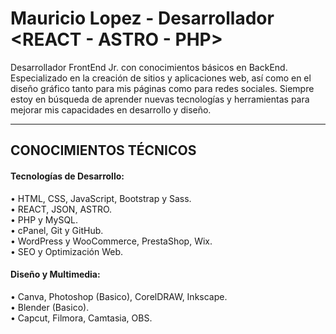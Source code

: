 <h1>Mauricio Lopez - Desarrollador &#60;REACT - ASTRO - PHP&#62;</h1>
<p>Desarrollador FrontEnd Jr. con conocimientos básicos en BackEnd. Especializado en la creación de sitios y aplicaciones web, 
  así como en el diseño gráfico tanto para mis páginas como para redes sociales. Siempre estoy en búsqueda de aprender nuevas 
  tecnologías y herramientas para mejorar mis capacidades en desarrollo y diseño.</p>
  <hr>
<h2>CONOCIMIENTOS TÉCNICOS</h2>
<h4>Tecnologías de Desarrollo:</h4>
•	HTML, CSS, JavaScript, Bootstrap y Sass.<br>
•	REACT, JSON, ASTRO.<br>
•	PHP y MySQL.<br>
•	cPanel, Git y GitHub.<br>
•	WordPress y WooCommerce, PrestaShop, Wix.<br>
•	SEO y Optimización Web.<br>

<h4>Diseño y Multimedia:</h4>
•	Canva, Photoshop (Basico), CorelDRAW, Inkscape.<br>
•	Blender (Basico).<br>
•	Capcut, Filmora, Camtasia, OBS. <br>

